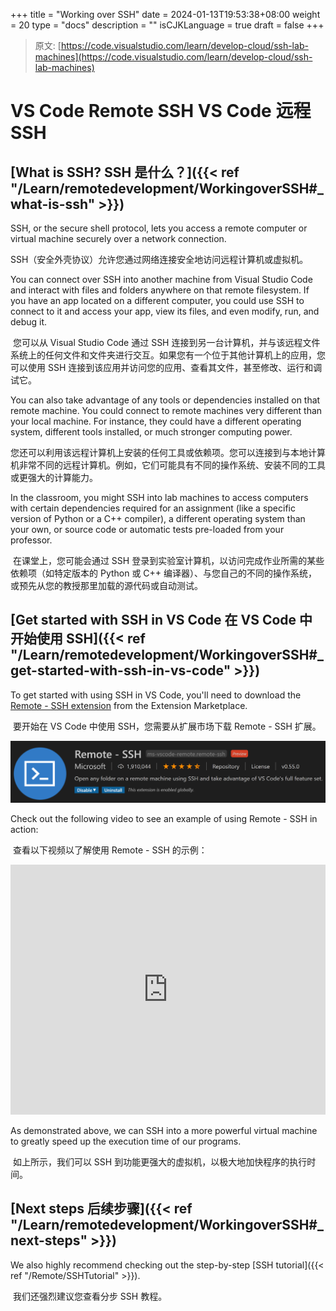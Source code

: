 +++
title = "Working over SSH"
date = 2024-01-13T19:53:38+08:00
weight = 20
type = "docs"
description = ""
isCJKLanguage = true
draft = false
+++

> 原文: [https://code.visualstudio.com/learn/develop-cloud/ssh-lab-machines](https://code.visualstudio.com/learn/develop-cloud/ssh-lab-machines)

# VS Code Remote SSH VS Code 远程 SSH



## [What is SSH? SSH 是什么？]({{< ref "/Learn/remotedevelopment/WorkingoverSSH#_what-is-ssh" >}})

SSH, or the secure shell protocol, lets you access a remote computer or virtual machine securely over a network connection.

​​​	SSH（安全外壳协议）允许您通过网络连接安全地访问远程计算机或虚拟机。

You can connect over SSH into another machine from Visual Studio Code and interact with files and folders anywhere on that remote filesystem. If you have an app located on a different computer, you could use SSH to connect to it and access your app, view its files, and even modify, run, and debug it.

​​​	您可以从 Visual Studio Code 通过 SSH 连接到另一台计算机，并与该远程文件系统上的任何文件和文件夹进行交互。如果您有一个位于其他计算机上的应用，您可以使用 SSH 连接到该应用并访问您的应用、查看其文件，甚至修改、运行和调试它。

You can also take advantage of any tools or dependencies installed on that remote machine. You could connect to remote machines very different than your local machine. For instance, they could have a different operating system, different tools installed, or much stronger computing power.

​​​	您还可以利用该远程计算机上安装的任何工具或依赖项。您可以连接到与本地计算机非常不同的远程计算机。例如，它们可能具有不同的操作系统、安装不同的工具或更强大的计算能力。

In the classroom, you might SSH into lab machines to access computers with certain dependencies required for an assignment (like a specific version of Python or a C++ compiler), a different operating system than your own, or source code or automatic tests pre-loaded from your professor.

​​​	在课堂上，您可能会通过 SSH 登录到实验室计算机，以访问完成作业所需的某些依赖项（如特定版本的 Python 或 C++ 编译器）、与您自己的不同的操作系统，或预先从您的教授那里加载的源代码或自动测试。

## [Get started with SSH in VS Code 在 VS Code 中开始使用 SSH]({{< ref "/Learn/remotedevelopment/WorkingoverSSH#_get-started-with-ssh-in-vs-code" >}})

To get started with using SSH in VS Code, you'll need to download the [Remote - SSH extension](https://marketplace.visualstudio.com/items?itemName=ms-vscode-remote.remote-ssh) from the Extension Marketplace.

​​​	要开始在 VS Code 中使用 SSH，您需要从扩展市场下载 Remote - SSH 扩展。

![Remote SSH extension](./WorkingoverSSH_img/remote-ssh.png)

Check out the following video to see an example of using Remote - SSH in action:

​​​	查看以下视频以了解使用 Remote - SSH 的示例：

<iframe src="https://youtube.com/embed/rh1Ag41J6IA?rel=0&amp;disablekb=0&amp;modestbranding=1&amp;showinfo=0" frameborder="0" allowfullscreen="" title="Visual Studio Code Remote - SSH" style="box-sizing: border-box; font-family: &quot;Segoe UI&quot;, &quot;Helvetica Neue&quot;, Helvetica, Arial, sans-serif; width: 616.662px; max-width: 100%; height: 400px; color: rgb(36, 36, 36); font-size: 16px; font-style: normal; font-variant-ligatures: normal; font-variant-caps: normal; font-weight: 400; letter-spacing: normal; orphans: 2; text-align: start; text-indent: 0px; text-transform: none; widows: 2; word-spacing: 0px; -webkit-text-stroke-width: 0px; white-space: normal; background-color: rgb(255, 255, 255); text-decoration-thickness: initial; text-decoration-style: initial; text-decoration-color: initial;"></iframe>



As demonstrated above, we can SSH into a more powerful virtual machine to greatly speed up the execution time of our programs.

​​​	如上所示，我们可以 SSH 到功能更强大的虚拟机，以极大地加快程序的执行时间。

## [Next steps 后续步骤]({{< ref "/Learn/remotedevelopment/WorkingoverSSH#_next-steps" >}})

We also highly recommend checking out the step-by-step [SSH tutorial]({{< ref "/Remote/SSHTutorial" >}}).

​​​	我们还强烈建议您查看分步 SSH 教程。
